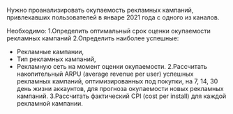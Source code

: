 Нужно проанализировать окупаемость рекламных кампаний, привлекавших пользователей в январе 2021 года с одного из каналов.

Необходимо: 
1.Определить оптимальный срок оценки окупаемости рекламных кампаний
2.Определить наиболее успешные:
- Рекламные кампании,
- Тип рекламных кампаний,
- Рекламную сеть на момент оценки окупаемости.
2.Рассчитать накопительный ARPU (average revenue per user) успешных рекламных кампаний, оптимизированных под покупки, на 7, 14, 30 день жизни аккаунтов, для прогноза окупаемости новых рекламных кампаний.
3.Рассчитать фактический CPI (cost per install) для каждой рекламной кампании.

